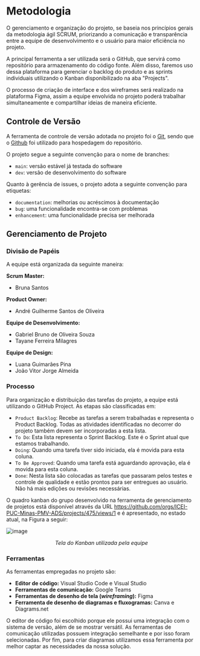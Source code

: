 
# Metodologia
O gerenciamento e organização do projeto, se baseia nos princípios gerais da metodologia ágil SCRUM, priorizando a comunicação e transparência entre a equipe de desenvolvimento e o usuário para maior eficiência no projeto. 
<br>

A principal ferramenta a ser utilizada será o GitHub, que servirá como repositório para armazenamento do código fonte. Além disso, faremos uso dessa plataforma para gerenciar o backlog do produto e as sprints individuais utilizando o Kanban disponibilizado na aba "Projects".
<br>

O processo de criação de interface e dos wireframes será realizado na plataforma Figma, assim a equipe envolvida no projeto poderá trabalhar simultaneamente e compartilhar ideias de maneira eficiente.


## Controle de Versão

A ferramenta de controle de versão adotada no projeto foi o
[Git](https://git-scm.com/), sendo que o [Github](https://github.com)
foi utilizado para hospedagem do repositório.

O projeto segue a seguinte convenção para o nome de branches:

- `main`: versão estável já testada do software
- `dev`: versão de desenvolvimento do software

Quanto à gerência de issues, o projeto adota a seguinte convenção para
etiquetas:

- `documentation`: melhorias ou acréscimos à documentação
- `bug`: uma funcionalidade encontra-se com problemas
- `enhancement`: uma funcionalidade precisa ser melhorada

## Gerenciamento de Projeto

### Divisão de Papéis

A equipe está organizada da seguinte maneira:

**Scrum Master:** <br>
-	Bruna Santos <br>

**Product Owner:** <br>
-	André Guilherme Santos de Oliveira <br>

**Equipe de Desenvolvimento:** <br>
-	Gabriel Bruno de Oliveira Souza <br>
- Tayane Ferreira Milagres <br>

**Equipe de Design:** <br>
-	Luana Guimarães Pina <br>
-	João Vitor Jorge Almeida <br>


### Processo

Para organização e distribuição das tarefas do projeto, a equipe está utilizando o GitHub Project. As etapas são classificadas em:

-	`Product Backlog`: Recebe as tarefas a serem trabalhadas e representa o Product Backlog. Todas as atividades identificadas no decorrer do projeto também devem ser incorporadas a esta lista.
-	`To Do`: Esta lista representa o Sprint Backlog. Este é o Sprint atual que estamos trabalhando.
-	`Doing`: Quando uma tarefa tiver sido iniciada, ela é movida para esta coluna.
- `To Be Approved`: Quando uma tarefa está aguardando aprovação, ela é movida para esta coluna.
-	`Done`: Nesta lista são colocadas as tarefas que passaram pelos testes e controle de qualidade e estão prontos para ser entregues ao usuário. Não há mais edições ou revisões necessárias. <br>
  
O quadro kanban do grupo desenvolvido na ferramenta de gerenciamento de projetos está disponível através da URL https://github.com/orgs/ICEI-PUC-Minas-PMV-ADS/projects/475/views/1 e é apresentado, no estado atual, na Figura a seguir: <br>

![image](https://github.com/ICEI-PUC-Minas-PMV-ADS/pmv-ads-2023-2-e2-proj-int-t2-match-game/assets/127251265/ab8b0b89-d130-4785-bc69-d8b73c791844)

<div align="center">
<em>Tela do Kanban utilizada pela equipe</em>
</div>


### Ferramentas

As ferramentas empregadas no projeto são:

- **Editor de código:** Visual Studio Code e Visual Studio
- **Ferramentas de comunicação:** Google Teams
- **Ferramentas de desenho de tela (_wireframing_):** Figma
- **Ferramenta de desenho de diagramas e fluxogramas:** Canva e Diagrams.net

O editor de código foi escolhido porque ele possui uma integração com o
sistema de versão, além de se mostrar versátil. As ferramentas de comunicação utilizadas possuem
integração semelhante e por isso foram selecionadas. Por fim, para criar
diagramas utilizamos essa ferramenta por melhor captar as
necessidades da nossa solução.
